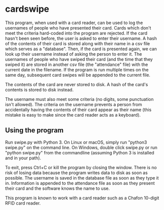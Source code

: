 # cardswipe

This program, when used with a card reader, can be used to log the usernames of people who have presented their card. Cards which don't meet the criteria hard-coded into the program are rejected. If the card hasn't been seen before, the user is asked to enter their username. A hash of the contents of their card is stored along with their name in a csv file which serves as a "database". Then, if the card is presented again, we can look up their username instead of asking the person to enter it. The usernames of people who have swiped their card (and the time that they swiped it) are stored in another csv file (the "attendance" file) with the current date in the filename. If the program is run multiple times on the same day, subsequent card swipes will be appended to the current file.

The contents of the card are never stored to disk. A hash of the card's contents is stored to disk instead.

The username must also meet some criteria (no digits, some punctuation isn't allowed). The criteria on the username prevents a person from accidentally having the contents of their card appear as their name (this mistake is easy to make since the card reader acts as a keyboard).

## Using the program
Run swipe.py with Python 3. On Linux or macOS, simply run "python3 swipe.py" on the command line. On Windows, double click swipe.py or run "python swipe.py" from the commandline (assuming Python 3 is installed and in your path).

To exit, press Ctrl+C or kill the program by closing the window. There is no risk of losing data because the program writes data to disk as soon as possible. The username is saved in the database file as soon as they type it in. Information is appended to the attendance file as soon as they present their card and the software knows the name to use.

This program is known to work with a card reader such as a Chafon 10-digit RFID card reader.
